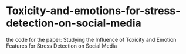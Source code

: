 # Toxicity-and-emotions-for-stress-detection-on-social-media
the code for the paper: Studying the Influence of Toxicity and Emotion Features for Stress Detection on Social Media
